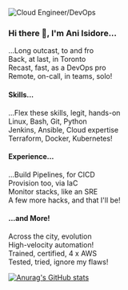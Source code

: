 ![Cloud Engineer/DevOps](https://user-images.githubusercontent.com/57046137/147709351-5f07724d-f429-4659-9bdf-276c7e2a1db3.png)
### Hi there 👋, I'm Ani Isidore...

...Long outcast, to and fro  
Back, at last, in Toronto  
Recast, fast, as a DevOps pro  
Remote, on-call, in teams, solo!  

#### Skills...

...Flex these skills, legit, hands-on  
Linux, Bash, Git, Python  
Jenkins, Ansible, Cloud expertise  
Terraform, Docker, Kubernetes!  

#### Experience...

...Build Pipelines, for CICD  
Provision too, via IaC  
Monitor stacks, like an SRE  
A few more hacks, and that I'll be!   

#### ...and More!

Across the city, evolution  
High-velocity automation!  
Trained, certified, 4 x AWS  
Tested, tried, ignore my flaws!  



<!--
**anisidore/anisidore** is a ✨ _special_ ✨ repository because its `README.md` (this file) appears on your GitHub profile.

Here are some ideas to get you started:

- 🔭 I’m currently working on ...
- 🌱 I’m currently learning ...
- 👯 I’m looking to collaborate on ...
- 🤔 I’m looking for help with ...
- 💬 Ask me about ...
- 📫 How to reach me: ...
- 😄 Pronouns: ...
- ⚡ Fun fact: ...
-->

[![Anurag's GitHub stats](https://github-readme-stats.vercel.app/api?username=anisidore)](https://github.com/anuraghazra/github-readme-stats)
